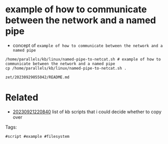 # example of how to communicate between the network and a named pipe

- concept of `example of how to communicate between the network and a named pipe`

```
/home/parallels/kb/linux/named-pipe-to-netcat.sh # example of how to communicate between the network and a named pipe
cp /home/parallels/kb/linux/named-pipe-to-netcat.sh .
```

` zet/20230929055042/README.md `

# Related

- [20230921220840](/zet/20230921220840/README.md) list of kb scripts that i could decide whether to copy over

Tags:

    #script #example #filesystem
